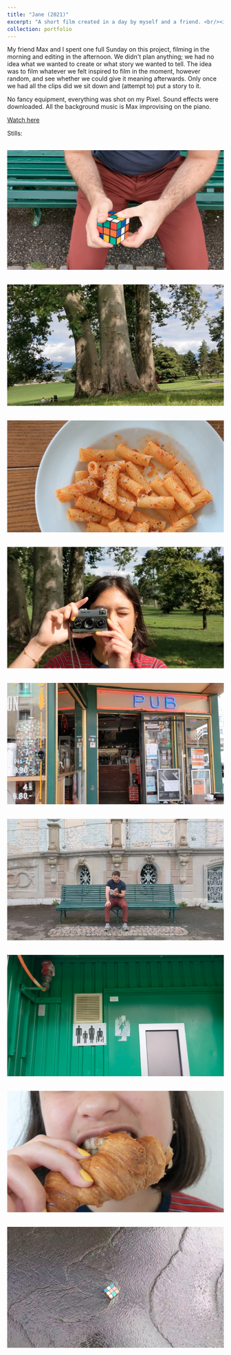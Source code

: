 ```yaml
---
title: "Jane (2021)"
excerpt: "A short film created in a day by myself and a friend. <br/><img src='/images/jane-croissant2.png'>"
collection: portfolio
---
```


My friend Max and I spent one full Sunday on this project, filming in the morning and editing in the afternoon. We didn't plan anything; we had no idea what we wanted to create or what story we wanted to tell. The idea was to film whatever we felt inspired to film in the moment, however random, and see whether we could give it meaning afterwards. Only once we had all the clips did we sit down and (attempt to) put a story to it. 

No fancy equipment, everything was shot on my Pixel. Sound effects were downloaded. All the background music is Max improvising on the piano.

[Watch here](https://youtu.be/R7ZYbmWP3CU)

Stills: 

<br/><img src='/images/jane-rubiks-above.png'>

<br/><img src='/images/jane-trees2.png'>

<br/><img src='/images/jane-pasta.png'>

<br/><img src='/images/jane-camera.png'>

<br/><img src='/images/jane-pub.png'>

<br/><img src='/images/jane-bench.png'>

<br/><img src='/images/jane-toilet.png'>

<br/><img src='/images/jane-croissant2.png'>

<br/><img src='/images/jane-rubiks-far.png'>
